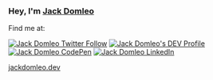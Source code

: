 ### Hey, I'm [Jack Domleo](https://jackdomleo.dev)

Find me at:

[![Jack Domleo Twitter Follow](https://img.shields.io/twitter/follow/jackdomleo7?style=social)](https://twitter.com/intent/follow?screen_name=jackdomleo7)
[![Jack Domleo's DEV Profile](https://img.shields.io/badge/Blog%20on%20Dev.to-Follow-lightgrey?style=social&logo=dev.to)](https://dev.to/jackdomleo7)
[![Jack Domleo CodePen](https://img.shields.io/badge/CodePen-Follow-lightgrey?style=social&logo=CodePen)](https://codepen.io/jackdomleo7)
[![Jack Domleo LinkedIn](https://img.shields.io/badge/LinkedIn-Connect-blue?style=social&logo=LinkedIn)](https://linkedin.com/in/jackdomleo7)

[jackdomleo.dev](https://jackdomleo.dev)
